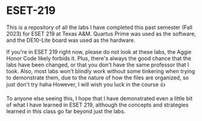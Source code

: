 # ESET-219
This is a repository of all the labs I have completed this past semester (Fall 2023) for ESET 219 at Texas A&M. Quartus Prime was used as the software, and the DE10-Lite board was used as the hardware.

If you're in ESET 219 right now, please do not look at these labs, the Aggie Honor Code likely forbids it. Plus, there's always the good chance that the labs have been changed, or that you don't have the 
same professor that I took. Also, most labs won't blindly work without some tinkering when trying to demonstrate them, due to the nature of how the files are organized, so just don't try haha
However, I will wish you luck in the course 👍

To anyone else seeing this, I hope that I have demonstrated even a little bit of what I have learned in ESET 219, although the concepts and strategies learned in this class go far beyond just the labs.

